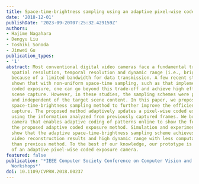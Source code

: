 ```yaml
---
title: Space-time-brightness sampling using an adaptive pixel-wise coded exposure
date: '2018-12-01'
publishDate: '2023-09-20T07:25:32.429159Z'
authors:
- Hajime Nagahara
- Dengyu Liu
- Toshiki Sonoda
- Jinwei Gu
publication_types:
- '1'
abstract: Most conventional digital video cameras face a fundamental trade-off between
  spatial resolution, temporal resolution and dynamic range (i.e., brightness resolution)
  because of a limited bandwidth for data transmission. A few recent studies have
  shown that with non-uniform space-time sampling, such as that implemented with pixel-wise
  coded exposure, one can go beyond this trade-off and achieve high efficiency for
  scene capture. However, in these studies, the sampling schemes were pre-defined
  and independent of the target scene content. In this paper, we propose an adaptive
  space-time-brightness sampling method to further improve the efficiency of video
  capture. The proposed method adaptively updates a pixel-wise coded exposure pattern
  using the information analyzed from previously captured frames. We built a prototype
  camera that enables adaptive coding of patterns online to show the feasibility of
  the proposed adaptive coded exposure method. Simulation and experimental results
  show that the adaptive space-time-brightness sampling scheme achieves more accurate
  video reconstruction results and high dynamic range with less computational cost,
  than previous method. To the best of our knowledge, our prototype is the first implementation
  of an adaptive pixel-wise coded exposure camera.
featured: false
publication: '*IEEE Computer Society Conference on Computer Vision and Pattern Recognition
  Workshops*'
doi: 10.1109/CVPRW.2018.00237
---
```


